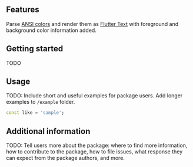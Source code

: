 ## Features

Parse [ANSI colors] and render them as [Flutter Text] with foreground and background color information added.

[ANSI colors]: https://en.wikipedia.org/wiki/ANSI_escape_code#3-bit_and_4-bit
[Flutter Text]: https://api.flutter.dev/flutter/widgets/Text/Text.rich.html

## Getting started

TODO

## Usage

TODO: Include short and useful examples for package users. Add longer examples
to `/example` folder.

```dart
const like = 'sample';
```

## Additional information

TODO: Tell users more about the package: where to find more information, how to
contribute to the package, how to file issues, what response they can expect
from the package authors, and more.
